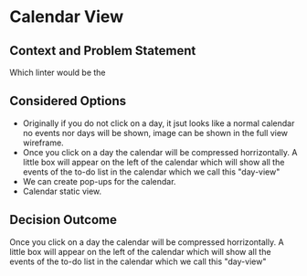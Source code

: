 # Calendar View

## Context and Problem Statement

Which linter would be the 


## Considered Options

- Originally if you do not click on a day, it jsut looks like a normal calendar no events nor days will be shown, image can be shown in the full view wireframe.
- Once you click on a day the calendar will be compressed horrizontally. A little box will appear on the left of the calendar which will show all the events of the to-do list in the calendar which we call this "day-view"
- We can create pop-ups for the calendar.
- Calendar static view.

## Decision Outcome

Once you click on a day the calendar will be compressed horrizontally. A little box will appear on the left of the calendar which will show all the events of the to-do list in the calendar which we call this "day-view"